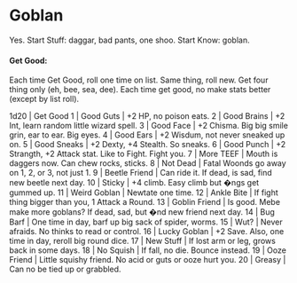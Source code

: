 # Goblan

Yes.
Start Stuff: daggar, bad pants, one shoo.
Start Know: goblan.

#### Get Good:

Each time Get Good, roll one time on list. Same thing, roll new.
Get four thing only (eh, bee, sea, dee). Each time get good, no
make stats better (except by list roll).

1d20 | Get Good
1 | Good Guts | +2 HP, no poison eats.
2 | Good Brains | +2 Int, learn random little wizard spell.
3 | Good Face | +2 Chisma. Big big smile grin, ear to ear. Big eyes.
4 | Good Ears | +2 Wisdum, not never sneaked up on.
5 | Good Sneaks | +2 Dexty, +4 Stealth. So sneaks.
6 | Good Punch | +2 Strangth, +2 Attack stat. Like to Fight. Fight you.
7 | More TEEF | Mouth is daggers now. Can chew rocks, sticks.
8 | Not Dead | Fatal Woonds go away on 1, 2, or 3, not just 1.
9 | Beetle Friend | Can ride it. If dead, is sad, find new beetle next day.
10 | Sticky | +4 climb. Easy climb but �ngs get gummed up.
11 | Weird Goblan | Newtate one time.
12 | Ankle Bite | If fight thing bigger than you, 1 Attack a Round.
13 | Goblin Friend | Is good. Mebe make more goblans? If dead, sad, but �nd new friend next day.
14 | Bug Barf | One time in day, barf up big sack of spider, worms.
15 | Wut? | Never afraids. No thinks to read or control.
16 | Lucky Goblan | +2 Save. Also, one time in day, reroll big round dice.
17 | New Stuff | If lost arm or leg, grows back in some days.
18 | No Squish | If fall, no die. Bounce instead.
19 | Ooze Friend | Little squishy friend. No acid or guts or ooze hurt you.
20 | Greasy | Can no be tied up or grabbled.
